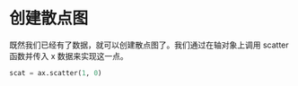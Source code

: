# 创建散点图

既然我们已经有了数据，就可以创建散点图了。我们通过在轴对象上调用 scatter 函数并传入 x 数据来实现这一点。

```python
scat = ax.scatter(1, 0)
```
